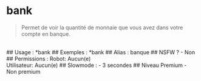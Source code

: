 # bank

> Permet de voir la quantité de monnaie que vous avez dans votre compte en banque.

<br>
## Usage :
*bank
## Exemples :
*bank
## Alias :
banque
## NSFW ?
- Non
## Permissions :
Robot: Aucun(e)
<br>
Utilisateur: Aucun(e)
## Slowmode :
- 3 secondes
## Niveau Premium
- Non premium